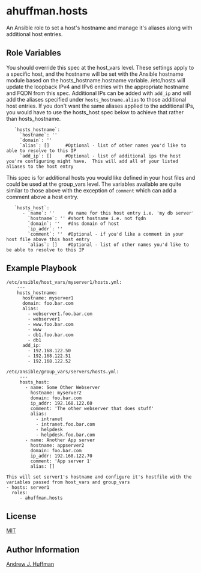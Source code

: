 # ahuffman.hosts

An Ansible role to set a host's hostname and manage it's aliases along with additional host entries.

## Role Variables

You should override this spec at the host_vars level.  These settings apply to a specific host, and the hostname will be set with the Ansible hostname module based on the hosts_hostname.hostname variable.  /etc/hosts will update the loopback IPv4 and IPv6 entries with the appropriate hostname and FQDN from this spec.  Additional IPs can be added with `add_ip` and will add the aliases specified under `hosts_hostname.alias` to those additional host entries.  If you don't want the same aliases applied to the additional IPs, you would have to use the hosts_host spec below to achieve that rather than hosts_hostname.

       `hosts_hostname`:
         `hostname`: ''
         `domain`: ''
         `alias`: []      #Optional - list of other names you'd like to able to resolve to this IP
         `add_ip`: []     #Optional - list of additional ips the host you're configuring might have.  This will add all of your listed aliases to the host entry

This spec is for additional hosts you would like defined in your host files and could be used at the group_vars level.  The variables available are quite similar to those above with the exception of `comment` which can add a comment above a host entry.

       `hosts_host`:
          - `name`: ''     #a name for this host entry i.e. 'my db server'
            `hostname`: '' #short hostname i.e. not fqdn
            `domain`: ''   #dns domain of host
            `ip_addr`: ''
            `comment`: ''  #Optional - if you'd like a comment in your host file above this host entry
            `alias`: []    #Optional - list of other names you'd like to be able to resolve to this IP

## Example Playbook


    /etc/ansible/host_vars/myserver1/hosts.yml:
        ---
        hosts_hostname:
          hostname: myserver1
          domain: foo.bar.com
          alias:
            - webserver1.foo.bar.com
            - webserver1
            - www.foo.bar.com
            - www
            - db1.foo.bar.com
            - db1
          add_ip:
            - 192.168.122.50
            - 192.168.122.51
            - 192.168.122.52

    /etc/ansible/group_vars/servers/hosts.yml:
         ---
         hosts_host:
           - name: Some Other Webserver
             hostname: myserver2
             domain: foo.bar.com
             ip_addr: 192.168.122.60
             comment: 'The other webserver that does stuff'
             alias:
               - intranet
               - intranet.foo.bar.com
               - helpdesk
               - helpdesk.foo.bar.com
           - name: Another App server
             hostname: appserver2
             domain: foo.bar.com
             ip_addr: 192.168.122.70
             comment: 'App server 1'
             alias: []

    This will set server1's hostname and configure it's hostfile with the variables passed from host_vars and group_vars
    - hosts: server1
      roles:
         - ahuffman.hosts


## License

[MIT](LICENSE)

## Author Information

[Andrew J. Huffman](https://github.com/ahuffman)
